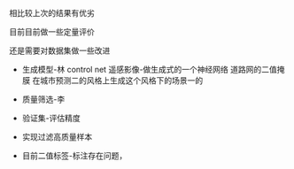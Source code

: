 相比较上次的结果有优劣



目前目前做一些定量评价


还是需要对数据集做一些改进


- 生成模型-林
control net 遥感影像-做生成式的一个神经网络
道路网的二值掩膜 在城市预测二的风格上生成这个风格下的场景一的


- 质量筛选-李
- 验证集-评估精度
- 实现过滤高质量样本
- 目前二值标签-标注存在问题，



